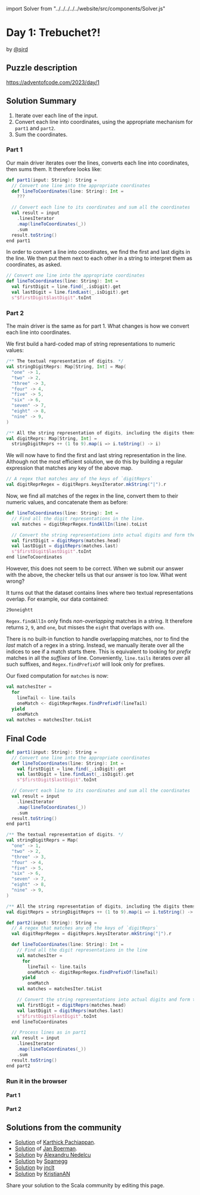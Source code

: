 import Solver from "../../../../../website/src/components/Solver.js"

# Day 1: Trebuchet?!

by [@sjrd](https://github.com/sjrd)

## Puzzle description

https://adventofcode.com/2023/day/1

## Solution Summary

1. Iterate over each line of the input.
2. Convert each line into coordinates, using the appropriate mechanism for `part1` and `part2`.
3. Sum the coordinates.

### Part 1

Our main driver iterates over the lines, converts each line into coordinates, then sums them.
It therefore looks like:

```scala
def part1(input: String): String =
  // Convert one line into the appropriate coordinates
  def lineToCoordinates(line: String): Int =
    ???

  // Convert each line to its coordinates and sum all the coordinates
  val result = input
    .linesIterator
    .map(lineToCoordinates(_))
    .sum
  result.toString()
end part1
```

In order to convert a line into coordinates, we find the first and last digits in the line.
We then put them next to each other in a string to interpret them as coordinates, as asked.

```scala
// Convert one line into the appropriate coordinates
def lineToCoordinates(line: String): Int =
  val firstDigit = line.find(_.isDigit).get
  val lastDigit = line.findLast(_.isDigit).get
  s"$firstDigit$lastDigit".toInt
```

### Part 2

The main driver is the same as for part 1.
What changes is how we convert each line into coordinates.

We first build a hard-coded map of string representations to numeric values:

```scala
/** The textual representation of digits. */
val stringDigitReprs: Map[String, Int] = Map(
  "one" -> 1,
  "two" -> 2,
  "three" -> 3,
  "four" -> 4,
  "five" -> 5,
  "six" -> 6,
  "seven" -> 7,
  "eight" -> 8,
  "nine" -> 9,
)

/** All the string representation of digits, including the digits themselves. */
val digitReprs: Map[String, Int] =
  stringDigitReprs ++ (1 to 9).map(i => i.toString() -> i)
```

We will now have to find the first and last string representation in the line.
Although not the most efficient solution, we do this by building a regular expression that matches any key of the above map.

```scala
// A regex that matches any of the keys of `digitReprs`
val digitReprRegex = digitReprs.keysIterator.mkString("|").r
```

Now, we find all matches of the regex in the line, convert them to their numeric values, and concatenate them as before:

```scala
def lineToCoordinates(line: String): Int =
  // Find all the digit representations in the line.
  val matches = digitReprRegex.findAllIn(line).toList

  // Convert the string representations into actual digits and form the result
  val firstDigit = digitReprs(matches.head)
  val lastDigit = digitReprs(matches.last)
  s"$firstDigit$lastDigit".toInt
end lineToCoordinates
```

However, this does not seem to be correct.
When we submit our answer with the above, the checker tells us that our answer is too low.
What went wrong?

It turns out that the dataset contains lines where two textual representations overlap.
For example, our data contained:

```
29oneightt
```

`Regex.findAllIn` only finds *non-overlapping* matches in a string.
It therefore returns `2`, `9`, and `one`, but misses the `eight` that overlaps with `one`.

There is no built-in function to handle overlapping matches, nor to find the *last* match of a regex in a string.
Instead, we manually iterate over all the indices to see if a match starts there.
This is equivalent to looking for *prefix* matches in all the *suffixes* of line.
Conveniently, `line.tails` iterates over all such suffixes, and `Regex.findPrefixOf` will look only for prefixes.

Our fixed computation for `matches` is now:

```scala
val matchesIter =
  for
    lineTail <- line.tails
    oneMatch <- digitReprRegex.findPrefixOf(lineTail)
  yield
    oneMatch
val matches = matchesIter.toList
```

## Final Code

```scala
def part1(input: String): String =
  // Convert one line into the appropriate coordinates
  def lineToCoordinates(line: String): Int =
    val firstDigit = line.find(_.isDigit).get
    val lastDigit = line.findLast(_.isDigit).get
    s"$firstDigit$lastDigit".toInt

  // Convert each line to its coordinates and sum all the coordinates
  val result = input
    .linesIterator
    .map(lineToCoordinates(_))
    .sum
  result.toString()
end part1

/** The textual representation of digits. */
val stringDigitReprs = Map(
  "one" -> 1,
  "two" -> 2,
  "three" -> 3,
  "four" -> 4,
  "five" -> 5,
  "six" -> 6,
  "seven" -> 7,
  "eight" -> 8,
  "nine" -> 9,
)

/** All the string representation of digits, including the digits themselves. */
val digitReprs = stringDigitReprs ++ (1 to 9).map(i => i.toString() -> i)

def part2(input: String): String =
  // A regex that matches any of the keys of `digitReprs`
  val digitReprRegex = digitReprs.keysIterator.mkString("|").r

  def lineToCoordinates(line: String): Int =
    // Find all the digit representations in the line
    val matchesIter =
      for
        lineTail <- line.tails
        oneMatch <- digitReprRegex.findPrefixOf(lineTail)
      yield
        oneMatch
    val matches = matchesIter.toList

    // Convert the string representations into actual digits and form the result
    val firstDigit = digitReprs(matches.head)
    val lastDigit = digitReprs(matches.last)
    s"$firstDigit$lastDigit".toInt
  end lineToCoordinates

  // Process lines as in part1
  val result = input
    .linesIterator
    .map(lineToCoordinates(_))
    .sum
  result.toString()
end part2
```

### Run it in the browser

#### Part 1

<Solver puzzle="day01-part1" year="2023"/>

#### Part 2

<Solver puzzle="day01-part2" year="2023"/>

## Solutions from the community

- [Solution](https://github.com/pkarthick/AdventOfCode/blob/master/2023/day01/day01.scala) of [Karthick Pachiappan](https://github.com/pkarthick).
- [Solution](https://github.com/Jannyboy11/AdventOfCode2023/blob/master/src/main/scala/day01/Day01.scala) of [Jan Boerman](https://twitter.com/JanBoerman95).
- [Solution](https://github.com/alexandru/advent-of-code/blob/main/scala3/2023/src/main/scala/day1.scala) by [Alexandru Nedelcu](https://github.com/alexandru/)
- [Solution](https://github.com/spamegg1/advent-of-code-2023-scala/blob/solutions/01.worksheet.sc#L65) by [Spamegg](https://github.com/spamegg1/)
- [Solution](https://github.com/jnclt/adventofcode2023/tree/main/day01) by [jnclt](https://github.com/jnclt)
- [Solution](https://github.com/KristianAN/AoC2023/blob/main/scala/src/Day1.scala) by [KristianAN](https://github.com/KristianAN)

Share your solution to the Scala community by editing this page.
